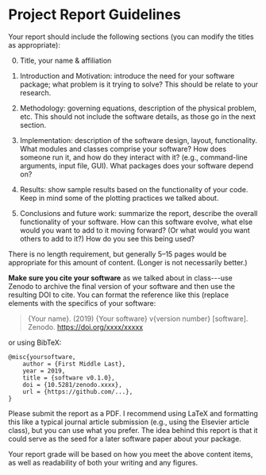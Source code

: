 # Project Report Guidelines

Your report should include the following sections (you can modify the titles as appropriate):

0. Title, your name & affiliation

1. Introduction and Motivation: introduce the need for your software package; what problem is it trying to solve? This should be relate to your research.

2. Methodology: governing equations, description of the physical problem, etc. This should not include the software details, as those go in the next section.

3. Implementation: description of the software design, layout, functionality. What modules and classes comprise your software? How does someone run it, and how do they interact with it? (e.g., command-line arguments, input file, GUI). What packages does your software depend on? 

4. Results: show sample results based on the functionality of your code. Keep in mind some of the plotting practices we talked about.

5. Conclusions and future work: summarize the report, describe the overall functionality of your software. How can this software evolve, what else would you want to add to it moving forward? (Or what would you want others to add to it?) How do you see this being used?

There is no length requirement, but generally 5–15 pages would be appropriate for this amount of content. (Longer is not necessarily better.) 

**Make sure you cite your software** as we talked about in class---use Zenodo to archive the final version of your software and then use the resulting DOI to cite. You can format the reference like this (replace elements with the specifics of your software: 

> {Your name}. (2019) {Your software} v{version number} [software]. Zenodo. https://doi.org/xxxx/xxxxx

or using BibTeX:
```TeX
@misc{yoursoftware,
    author = {First Middle Last},
    year = 2019,
    title = {software v0.1.0},
    doi = {10.5281/zenodo.xxxx},
    url = {https://github.com/...},
}
```

Please submit the report as a PDF.
I recommend using LaTeX and formatting this like a typical journal article submission (e.g., using the Elsevier article class), but you can use what you prefer. The idea behind this report is that it could serve as the seed for a later software paper about your package.

Your report grade will be based on how you meet the above content items, as well as readability of both your writing and any figures.
